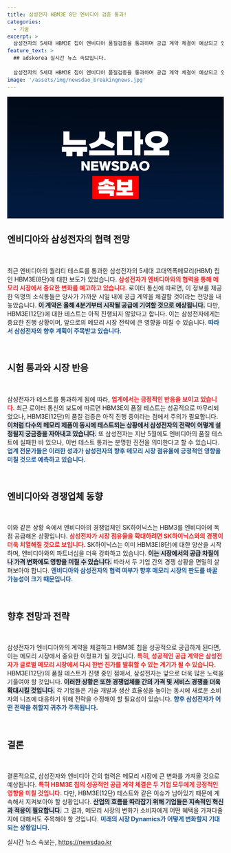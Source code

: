 ```yaml
---
title: 삼성전자 HBM3E 8단 엔비디아 검증 통과!
categories:
  - 기술
excerpt: >
  삼성전자의 5세대 HBM3E 칩이 엔비디아 품질검증을 통과하며 공급 계약 체결이 예상되고 있습니다. 그러나 HBM3E(12단)에 대한 테스트는 여전히 진행 중인데, 과연 삼성전자가 HBM 시장에서 SK하이닉스를 따라잡을 수 있을까요? 클릭해 자세히 알아보세요!
feature_text: >
  ## adskorea 실시간 뉴스 속보입니다.

  삼성전자의 5세대 HBM3E 칩이 엔비디아 품질검증을 통과하며 공급 계약 체결이 예상되고 있습니다. 그러나 HBM3E(12단)에 대한 테스트는 여전히 진행 중인데, 과연 삼성전자가 HBM 시장에서 SK하이닉스를 따라잡을 수 있을까요? 클릭해 자세히 알아보세요!
image: '/assets/img/newsdao_breakingnews.jpg'
---
```


<p><img src="/assets/img/newsdao_breakingnews.jpg" alt="adskorea 속보" /></p>

<h2 data-ke-size="size26">엔비디아와 삼성전자의 협력 전망</h2>

<p data-ke-size="size16">&nbsp;</p>

<p>최근 엔비디아의 퀄리티 테스트를 통과한 삼성전자의 5세대 고대역폭메모리(HBM) 칩인 HBM3E(8단)에 대한 보도가 있었습니다. <b><span style="color: #ee2323;">삼성전자가 엔비디아와의 협력을 통해 메모리 시장에서 중요한 변화를 예고하고 있습니다.</span></b> 로이터 통신에 따르면, 이 정보를 제공한 익명의 소식통들은 양사가 가까운 시일 내에 공급 계약을 체결할 것이라는 전망을 내놓았습니다. <b><span style="background-color: #21538527;">이 계약은 올해 4분기부터 시작될 공급에 기여할 것으로 예상됩니다.</span></b> 다만, HBM3E(12단)에 대한 테스트는 아직 진행되지 않았다고 합니다. 이는 삼성전자에게는 중요한 진행 상황이며, 앞으로의 메모리 시장 전략에 큰 영향을 미칠 수 있습니다. <b><span style="color: #1a5490;">따라서 삼성전자의 향후 계획이 주목받고 있습니다.</span></b> </p>

<p data-ke-size="size16">&nbsp;</p>

<h2 data-ke-size="size26">시험 통과와 시장 반응</h2>

<p data-ke-size="size16">&nbsp;</p>

<p>삼성전자가 테스트를 통과하게 됨에 따라, <b><span style="color: #ee2323;">업계에서는 긍정적인 반응을 보이고 있습니다.</span></b> 최근 로이터 통신의 보도에 따르면 HBM3E의 품질 테스트는 성공적으로 마무리되었으나, HBM3E(12단)의 품질 검증은 아직 진행 중이라는 점에서 주의가 필요합니다. <b><span style="background-color: #21538527;">이처럼 다수의 메모리 제품이 동시에 테스트되는 상황에서 삼성전자의 전략이 어떻게 설정될지 궁금증을 자아내고 있습니다.</span></b> 또 삼성전자는 지난 5월에도 엔비디아의 품질 테스트에 실패한 바 있으나, 이번 테스트 통과는 분명한 진전을 의미한다고 할 수 있습니다. <b><span style="color: #1a5490;">업계 전문가들은 이러한 성과가 삼성전자의 향후 메모리 시장 점유율에 긍정적인 영향을 미칠 것으로 예측하고 있습니다.</span></b></p>

<p data-ke-size="size16">&nbsp;</p>

<h2 data-ke-size="size26">엔비디아와 경쟁업체 동향</h2>

<p data-ke-size="size16">&nbsp;</p>

<p>이와 같은 상황 속에서 엔비디아의 경쟁업체인 SK하이닉스는 HBM3를 엔비디아에 독점 공급해온 상황입니다. <b><span style="color: #ee2323;">삼성전자가 시장 점유율을 확대하려면 SK하이닉스와의 경쟁이 더욱 치열해질 것으로 보입니다.</span></b> SK하이닉스는 이미 HBM3E(8단)에 대한 양산을 시작하며, 엔비디아와의 파트너십을 더욱 강화하고 있습니다. <b><span style="background-color: #21538527;">이는 시장에서의 공급 차질이나 가격 변화에도 영향을 미칠 수 있습니다.</span></b> 따라서 두 기업 간의 경쟁 상황을 면밀히 살펴보아야 합니다. <b><span style="color: #1a5490;">엔비디아와 삼성전자의 협력 여부가 향후 메모리 시장의 판도를 바꿀 가능성이 크기 때문입니다.</span></b></p>

<p data-ke-size="size16">&nbsp;</p>

<h2 data-ke-size="size26">향후 전망과 전략</h2>

<p data-ke-size="size16">&nbsp;</p>

<p>삼성전자가 엔비디아와의 계약을 체결하고 HBM3E 칩을 성공적으로 공급하게 된다면, 이는 메모리 시장에서 중요한 이정표가 될 것입니다. <b><span style="color: #ee2323;">특히, 성공적인 공급 계약은 삼성전자가 글로벌 메모리 시장에서 다시 한번 진가를 발휘할 수 있는 계기가 될 수 있습니다.</span></b> HBM3E(12단)의 품질 테스트가 진행 중인 점에서, 삼성전자는 앞으로 더욱 많은 노력을 기울여야 할 것입니다. <b><span style="background-color: #21538527;">이러한 상황은 또한 경쟁업체들 간의 가격 및 서비스 경쟁을 더욱 확대시킬 것입니다.</span></b> 각 기업들은 기술 개발과 생산 효율성을 높이는 동시에 새로운 소비자의 니즈에 대응하기 위해 전략을 수정해야 할 필요성이 있습니다. <b><span style="color: #1a5490;">향후 삼성전자가 어떤 전략을 취할지 귀추가 주목됩니다.</span></b></p>

<p data-ke-size="size16">&nbsp;</p>

<h2 data-ke-size="size26">결론</h2>

<p data-ke-size="size16">&nbsp;</p>

<p>결론적으로, 삼성전자와 엔비디아 간의 협력은 메모리 시장에 큰 변화를 가져올 것으로 예상됩니다. <b><span style="color: #ee2323;">특히 HBM3E 칩의 성공적인 공급 계약 체결은 두 기업 모두에게 긍정적인 영향을 미칠 것입니다.</span></b> 다만, HBM3E(12단) 테스트와 같은 이슈가 남아있기 때문에 계속해서 지켜보아야 할 상황입니다. <b><span style="background-color: #21538527;">산업의 흐름을 따라잡기 위해 기업들은 지속적인 혁신과 적응이 필요합니다.</span></b> 그 결과, 메모리 시장의 변화가 소비자에게 어떤 혜택을 가져다줄지에 대해서도 주목해야 할 것입니다. <b><span style="color: #1a5490;">미래의 시장 Dynamics가 어떻게 변화할지 기대되는 상황입니다.</span></b></p>
실시간 뉴스 속보는, <a href="https://newsdao.kr" rel="dofollow">https://newsdao.kr</a>


